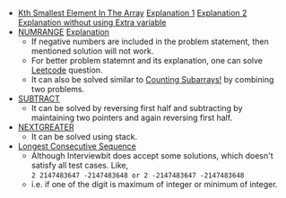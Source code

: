 * [Kth Smallest Element In The Array](https://www.interviewbit.com/problems/kth-smallest-element-in-the-array/)
  [Explanation 1](https://leetcode.com/problems/kth-largest-element-in-an-array/discuss/60309/C%2B%2B-STL-partition-and-heapsort)
  [Explanation 2](https://leetcode.com/problems/kth-largest-element-in-an-array/discuss/60294/Solution-explained)
  [Explanation without using Extra variable](https://www.geeksforgeeks.org/kth-smallest-element-in-the-array-using-constant-space-when-array-cant-be-modified/)
* [NUMRANGE](https://www.interviewbit.com/problems/numrange/)
  [Explanation](https://www.geeksforgeeks.org/number-of-subarrays-having-sum-in-a-given-range/)
    * If negative numbers are included in the problem statement, then mentioned solution will not work.
    * For better problem statemnt and its explanation, one can solve [Leetcode](https://leetcode.com/problems/count-of-range-sum/) question.
    * It can also be solved similar to [Counting Subarrays!](https://www.interviewbit.com/problems/counting-subarrays/) by combining two problems.
* [SUBTRACT](https://www.interviewbit.com/problems/subtract/)
    * It can be solved by reversing first half and subtracting by maintaining two pointers and again reversing first half.
* [NEXTGREATER](https://www.interviewbit.com/problems/nextgreater/)
    * It can be solved using stack.
* [Longest Consecutive Sequence](https://www.interviewbit.com/problems/longest-consecutive-sequence/)
    * Although Interviewbit does accept some solutions, which doesn't satisfy all test cases. Like,<br>
    ```2 2147483647 -2147483648 or 2 -2147483647 -2147483648```
    * i.e. if one of the digit is maximum of integer or minimum of integer.
